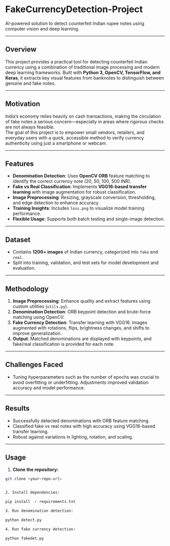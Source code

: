 # FakeCurrencyDetection-Project
AI-powered solution to detect counterfeit Indian rupee notes using computer vision and deep learning.

---

## Overview
This project provides a practical tool for detecting counterfeit Indian currency using a combination of traditional image processing and modern deep learning frameworks. Built with **Python 3, OpenCV, TensorFlow, and Keras**, it extracts key visual features from banknotes to distinguish between genuine and fake notes.

---

## Motivation
India’s economy relies heavily on cash transactions, making the circulation of fake notes a serious concern—especially in areas where rigorous checks are not always feasible.  
The goal of this project is to empower small vendors, retailers, and everyday users with a quick, accessible method to verify currency authenticity using just a smartphone or webcam.

---

## Features
- **Denomination Detection**: Uses **OpenCV ORB** feature matching to identify the correct currency note (20, 50, 100, 500 INR).  
- **Fake vs Real Classification**: Implements **VGG16-based transfer learning** with image augmentation for robust classification.  
- **Image Preprocessing**: Resizing, grayscale conversion, thresholding, and edge detection to enhance accuracy.  
- **Training Insights**: Includes `loss.png` to visualize model training performance.  
- **Flexible Usage**: Supports both batch testing and single-image detection.  

---

## Dataset
- Contains **1200+ images** of Indian currency, categorized into `fake` and `real`.  
- Split into training, validation, and test sets for model development and evaluation.  

---

## Methodology
1. **Image Preprocessing**: Enhance quality and extract features using custom utilities (`utils.py`).  
2. **Denomination Detection**: ORB keypoint detection and brute-force matching using OpenCV.  
3. **Fake Currency Detection**: Transfer learning with VGG16. Images augmented with rotations, flips, brightness changes, and shifts to improve generalization.  
4. **Output**: Matched denominations are displayed with keypoints, and fake/real classification is provided for each note.  

---

## Challenges Faced
- Tuning hyperparameters such as the number of epochs was crucial to avoid overfitting or underfitting. Adjustments improved validation accuracy and model performance.  

---

## Results
- Successfully detected denominations with ORB feature matching.  
- Classified fake vs real notes with high accuracy using VGG16-based transfer learning.  
- Robust against variations in lighting, rotation, and scaling.  

---

## Usage

1. **Clone the repository:**
```bash
git clone <your-repo-url>


2. Install dependencies:

pip install -r requirements.txt

3. Run denomination detection:

python detect.py

4. Run fake currency detection:

python fakedet.py
